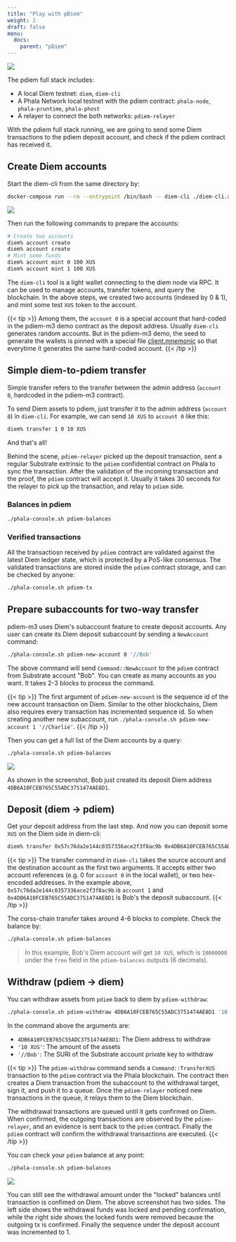 ```yaml
---
title: "Play with pDiem"
weight: 2
draft: false
menu:
  docs:
    parent: "pDiem"
---
```


![](/images/docs/pdiem/docker-compose-structure.png)

The pdiem full stack includes:

- A local Diem testnet: `diem`, `diem-cli`
- A Phala Network local testnet with the pdiem contract: `phala-node`, `phala-pruntime`, `phala-phost`
- A relayer to connect the both networks: `pdiem-relayer`

With the pdiem full stack running, we are going to send some Diem transactions to the pdiem deposit account, and check if the pdiem contract has received it.

## Create Diem accounts

Start the diem-cli from the same directory by:

```bash
docker-compose run --rm --entrypoint /bin/bash -- diem-cli ./diem-cli.sh
```

![](/images/docs/pdiem/diem-cli.png)

Then run the following commands to prepare the accounts:

```bash
# Create two accounts
diem% account create
diem% account create
# Mint some funds
diem% account mint 0 100 XUS
diem% account mint 1 100 XUS
```

The `diem-cli` tool is a light wallet connecting to the diem node via RPC. It can be used to manage accounts, transfer tokens, and query the blockchain. In the above steps, we created two accounts (indexed by 0 & 1), and mint some test `XUS` token to the account.

{{< tip >}}
Among them, the `account 0` is a special account that hard-coded in the pdiem-m3 demo contract as the deposit address. Usually `diem-cli` generates random accounts. But in the pdiem-m3 demo, the seed to generate the wallets is pinned with a special file [client.mnemonic](https://github.com/Phala-Network/phala-docker/blob/pdiem-m3/dockerfile.d/client.mnemonic) so that everytime it generates the same hard-coded account.
{{< /tip >}}

## Simple diem-to-pdiem transfer

Simple transfer refers to the transfer between the admin address (`account 0`, hardcoded in the pdiem-m3 contract).

To send Diem assets to pdiem, just transfer it to the admin address (`account 0`) in `diem-cli`. For example, we can send `10 XUS` to `account 0` like this:

```bash
diem% transfer 1 0 10 XUS
```

And that's all!

Behind the scene, `pdiem-relayer` picked up the deposit transaction, sent a regular Substrate extrinsic to the `pdiem` confidential contract on Phala to sync the transaction. After the validation of the incoming transaction and the proof, the `pdiem` contract will accept it. Usually it takes 30 seconds for the relayer to pick up the transaction, and relay to `pdiem` side.

### Balances in pdiem

```bash
./phala-console.sh pdiem-balances
```

### Verified transactions

All the transactiosn received by `pdiem` contract are validated against the latest Diem ledger state, which is protected by a PoS-like consensus. The validated transactions are stored inside the `pdiem` contract storage, and can be checked by anyone:

```bash
./phala-console.sh pdiem-tx
```

## Prepare subaccounts for two-way transfer

pdiem-m3 uses Diem's subaccount feature to create deposit accounts. Any user can create its Diem deposit subaccount by sending a `NewAccount` command:

```bash
./phala-console.sh pdiem-new-account 0 '//Bob'
```

The above command will send `Command::NewAccount` to the `pdiem` contract from Substrate account "Bob". You can create as many accounts as you want. It takes 2-3 blocks to process the command.

{{< tip >}}
The first argument of `pdiem-new-account` is the sequence id of the new account transaction on Diem. Similar to the other blockchains, Diem also requires every transaction has incremented sequence id. So when creating another new subaccount, run `./phala-console.sh pdiem-new-account 1 '//Charlie'`.
{{< /tip >}}

Then you can get a full list of the Diem accounts by a query:

```bash
./phala-console.sh pdiem-balances
```

![](/images/docs/pdiem/pdiem-balances.png)

As shown in the screenshot, Bob just created its deposit Diem address `4DB6A10FCEB765C55ADC3751474AE8D1`.

## Deposit (diem → pdiem)

Get your deposit address from the last step. And now you can deposit some `XUS` on the Diem side in diem-cli:

```bash
diem% transfer 0x57c76da2e144c0357336ace2f3f8ac9b 0x4DB6A10FCEB765C55ADC3751474AE8D1 10 XUS
```

{{< tip >}}
The transfer command in `diem-cli` takes the source account and the destination account as the first two arguments. It accepts either two account references (e.g. 0 for `account 0` in the local wallet), or two hex-encoded addresses. In the example above, `0x57c76da2e144c0357336ace2f3f8ac9b` is `account 1` and `0x4DB6A10FCEB765C55ADC3751474AE8D1` is Bob's the deposit subaccount.
{{< /tip >}}

The corss-chain transfer takes around 4-6 blocks to complete. Check the balance by:

```bash
./phala-console.sh pdiem-balances
```

> In this example, Bob's Diem account will get `10 XUS`, which is `10000000` under the `free` field in the `pdiem-balances` outputs (6 decimals).

## Withdraw (pdiem → diem)

You can withdraw assets from `pdiem` back to diem by `pdiem-withdraw`:

```bash
./phala-console.sh pdiem-withdraw 4DB6A10FCEB765C55ADC3751474AE8D1 '10 XUS' '//Bob'
```

In the command above the arguments are:

- `4DB6A10FCEB765C55ADC3751474AE8D1`: The Diem address to withdraw
- `'10 XUS'`: The amount of the assets
- `'//Bob'`: The SURI of the Substrate account private key to withdraw

{{< tip >}}
The `pdiem-withdraw` command sends a `Command::TransferXUS` transaction to the `pdiem` contract via the Phala blockchain. The contract then creates a Diem transaction from the subaccount to the withdrawal target, sign it, and push it to a queue. Once the `pdiem-relayer` noticed new transactions in the queue, it relays them to the Diem blockchain.

The withdrawal transactions are queued until it gets confirmed on Diem. When confirmed, the outgoing transactions are observed by the `pdiem-relayer`, and an evidence is sent back to the `pdiem` contract. Finally the `pdiem` contract will confirm the withdrawal transactions are executed.
{{< /tip >}}

You can check your `pdiem` balance at any point:

```bash
./phala-console.sh pdiem-balances
```

![](/images/docs/pdiem/withdraw-lock-confirmed.png)

You can still see the withdrawal amount under the "locked" balances until transaction is confimed on Diem. The above screenshot has two sides. The left side shows the withdrawal funds was locked and pending confirmation, while the right side shows the locked funds were removed because the outgoing tx is confirmed. Finally the sequence under the deposit account was incremented to 1.
